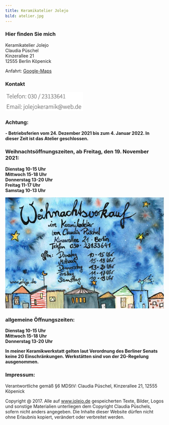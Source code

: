 ```yaml
---
title: Keramikatelier Jolejo
bild: atelier.jpg
---
```


### Hier finden Sie mich

Keramikatelier Jolejo<br>
Claudia Püschel<br>
Kinzerallee 21<br>
12555 Berlin Köpenick

Anfahrt: [Google-Maps](google_maps.html)

### Kontakt

![ein Bild](bilder/nofelet_dna_liame.jpg)

### Achtung:

__- Betriebsferien vom 24. Dezember 2021 bis zum 4. Januar 2022. In dieser Zeit ist das Atelier geschlossen.__

### Weihnachtsöffnungszeiten, ab Freitag, den 19. November 2021:

__Dienstag 10-15 Uhr__<br>
__Mittwoch 15-18 Uhr__<br>
__Donnerstag 13-20 Uhr__<br>
__Freitag 11-17 Uhr__<br>
__Samstag 10-13 Uhr__<br>

![ein Bild](bilder/weihnachts_vorverkauf.jpg)

### allgemeine Öffnungszeiten:

__Dienstag 10-15 Uhr__<br>
__Mittwoch  15-18 Uhr__<br>
__Donnerstag  13-20 Uhr__<br>

__In meiner Keramikwerkstatt gelten laut Verordnung des Berliner Senats keine 2G Einschränkungen. Werkstätten sind von der 2G-Regelung ausgenommen.__

###  Impressum:

Verantwortliche gemäß §6 MDStV: Claudia Püschel, Kinzerallee 21, 12555 Köpenick

Copyright @ 2017. Alle auf www.jolejo.de gespeicherten Texte, Bilder, Logos und sonstige Materialien unterliegen dem Copyright Claudia Püschels, sofern nicht anders angegeben. Die Inhalte dieser Website dürfen nicht ohne Erlaubnis kopiert, verändert oder verbreitet werden.
